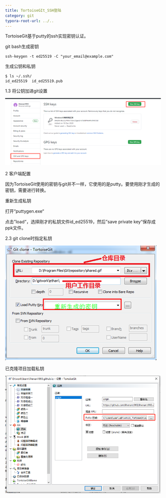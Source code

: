 ```yaml
---
title: TortoiseGIt_SSH登陆
category: git
typora-root-url: ../..
---
```


TortoiseGit基于putty的ssh实现密钥认证。



git bash生成密钥

```pretty
ssh-keygen -t ed25519 -C "your_email@example.com"
```

生成公钥和私钥

```
$ ls ~/.ssh/
id_ed25519  id_ed25519.pub 
```



1.3 将公钥加进git设置

![image-20201218221709446](/assets/img/image-20201218221709446.png)



2 客户端配置

因为TortoiseGit使用的密钥与git并不一样，它使用的是putty。要使用刚才生成的密钥，需要进行转换。

重新生成私钥

打开“puttygen.exe“

点击”load“，选择刚才的私钥文件id_ed25519，然后”save private key“保存成ppk文件。

2.3 git clone时指定私钥

![img](/assets/img/wKiom1hy8NHTetTVAACnXf4L7ZU449.png)

已克隆项目加载私钥

![image-20201218221915407](/assets/img/image-20201218221915407.png)